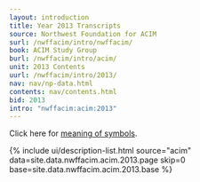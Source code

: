 ```yaml
---
layout: introduction
title: Year 2013 Transcripts
source: Northwest Foundation for ACIM
surl: /nwffacim/intro/nwffacim/
book: ACIM Study Group
burl: /nwffacim/intro/acim/
unit: 2013 Contents
uurl: /nwffacim/intro/2013/
nav: nav/np-data.html
contents: nav/contents.html
bid: 2013
intro: "nwffacim:acim:2013"
---
```


<i class="fa fa-eye-slash"></i> Click here for [meaning of symbols](/about/symbols/).

{% include ui/description-list.html source="acim"
data=site.data.nwffacim.acim.2013.page skip=0
base=site.data.nwffacim.acim.2013.base %}

